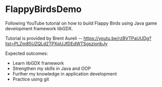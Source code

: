 # FlappyBirdsDemo
Following YouTube tutorial on how to build Flappy Birds using Java game development framework libGDX.

Tutorial is provided by Brent Aureli -- https://youtu.be/rzBVTPaUUDg?list=PLZm85UZQLd2TPXpUJfDEdWTSgszionbJy

Expected outcomes:
  - Learn libGDX framework
  - Strengthen my skills in Java and OOP
  - Further my knowledge in application development
  - Practice using git


